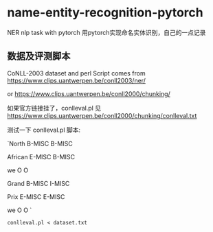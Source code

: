 # name-entity-recognition-pytorch
NER nlp task with pytorch
用pytorch实现命名实体识别，自己的一点记录

## 数据及评测脚本

CoNLL-2003 dataset and perl Script comes from https://www.clips.uantwerpen.be/conll2003/ner/ 

or https://www.clips.uantwerpen.be/conll2000/chunking/

如果官方链接挂了，conlleval.pl 见 https://www.clips.uantwerpen.be/conll2000/chunking/conlleval.txt

测试一下 conlleval.pl 脚本:

`North B-MISC B-MISC

African E-MISC B-MISC

we O O

Grand B-MISC I-MISC

Prix E-MISC E-MISC

we O O  `

`conlleval.pl < dataset.txt`
